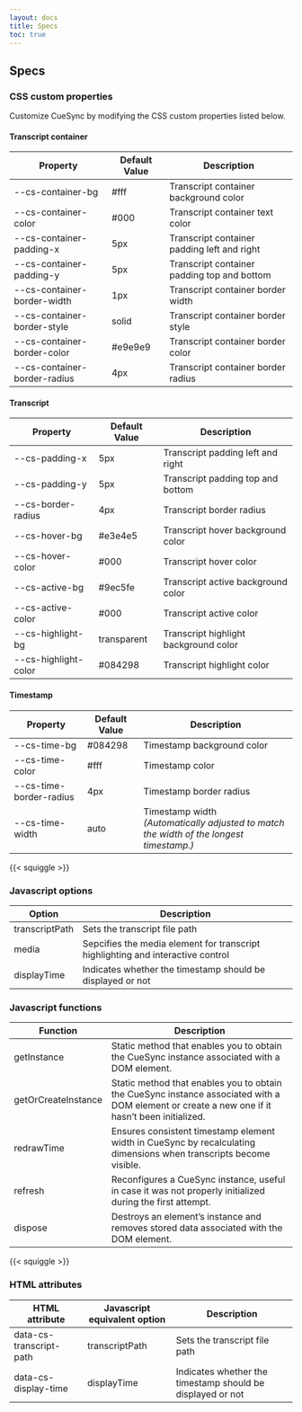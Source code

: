 ```yaml
---
layout: docs
title: Specs
toc: true
---
```


## Specs
  
### CSS custom properties
Customize CueSync by modifying the CSS custom properties listed below.

#### Transcript container
<div class="table-responsive">
<table class="table table-bordered rounded-5">
  <thead>
    <tr>
      <th>Property</th>
      <th>Default Value</th>
      <th>Description</th>
    </tr>
  </thead>
  <tbody>
    <tr>
      <td>--cs-container-bg</td>
      <td>#fff</td>
      <td>Transcript container background color</td>
    </tr>
    <tr>
      <td>--cs-container-color</td>
      <td>#000</td>
      <td>Transcript container text color</td>
    </tr>
    <tr>
      <td>--cs-container-padding-x</td>
      <td>5px</td>
      <td>Transcript container padding left and right</td>
    </tr>
    <tr>
      <td>--cs-container-padding-y</td>
      <td>5px</td>
      <td>Transcript container padding top and bottom</td>
    </tr>
    <tr>
      <td>--cs-container-border-width</td>
      <td>1px</td>
      <td>Transcript container border width</td>
    </tr>
    <tr>
      <td>--cs-container-border-style</td>
      <td>solid</td>
      <td>Transcript container border style</td>
    </tr>
    <tr>
      <td>--cs-container-border-color</td>
      <td>#e9e9e9</td>
      <td>Transcript container border color</td>
    </tr>
    <tr>
      <td>--cs-container-border-radius</td>
      <td>4px</td>
      <td>Transcript container border radius</td>
    </tr>
  </tbody>
</table>
</div>
    
#### Transcript
<div class="table-responsive">
<table class="table table-bordered rounded-5">
  <thead>
    <tr>
      <th>Property</th>
      <th>Default Value</th>
      <th>Description</th>
    </tr>
  </thead>
  <tbody>
    <tr>
      <td>--cs-padding-x</td>
      <td>5px</td>
      <td>Transcript padding left and right</td>
    </tr>
    <tr>
      <td>--cs-padding-y</td>
      <td>5px</td>
      <td>Transcript padding top and bottom</td>
    </tr>
    <tr>
      <td>--cs-border-radius</td>
      <td>4px</td>
      <td>Transcript border radius</td>
    </tr>
    <tr>
      <td>--cs-hover-bg</td>
      <td>#e3e4e5</td>
      <td>Transcript hover background color</td>
    </tr>
    <tr>
      <td>--cs-hover-color</td>
      <td>#000</td>
      <td>Transcript hover color</td>
    </tr>
    <tr>
      <td>--cs-active-bg</td>
      <td>#9ec5fe</td>
      <td>Transcript active background color</td>
    </tr>    
    <tr>
      <td>--cs-active-color</td>
      <td>#000</td>
      <td>Transcript active color</td>
    </tr>
    <tr>
      <td>--cs-highlight-bg</td>
      <td>transparent</td>
      <td>Transcript highlight background color</td>
    </tr>
    <tr>
      <td>--cs-highlight-color</td>
      <td>#084298</td>
      <td>Transcript highlight color</td>
    </tr>
  </tbody>
</table>
</div>

#### Timestamp
<div class="table-responsive">
<table class="table table-bordered rounded-5">
  <thead>
    <tr>
      <th>Property</th>
      <th>Default Value</th>
      <th>Description</th>
    </tr>
  </thead>
  <tbody>
    <tr>
      <td>--cs-time-bg</td>
      <td>#084298</td>
      <td>Timestamp background color</td>
    </tr>
    <tr>
      <td>--cs-time-color</td>
      <td>#fff</td>
      <td>Timestamp color</td>
    </tr>
    <tr>
      <td>--cs-time-border-radius</td>
      <td>4px</td>
      <td>Timestamp border radius</td>
    </tr>
    <tr>
      <td>--cs-time-width</td>
      <td>auto</td>
      <td>Timestamp width<br><i>(Automatically adjusted to match the width of the longest timestamp.)</i></td>
    </tr>
  </tbody>
</table>
</div>

{{< squiggle >}}

### Javascript options
<div class="table-responsive">
<table class="table table-bordered rounded-5">
  <thead>
    <tr>
      <th>Option</th>
      <th>Description</th>
    </tr>
  </thead>
  <tbody>
   <tr>
      <td>transcriptPath</td>
      <td>Sets the transcript file path</td>
    </tr>
    <tr>
      <td>media</td>
      <td>Sepcifies the media element for transcript highlighting and interactive control</td>
    </tr>
    <tr>
      <td>displayTime</td>
      <td>Indicates whether the timestamp should be displayed or not</td>
    </tr>
  </tbody>
</table>
</div>

### Javascript functions
<div class="table-responsive">
<table class="table table-bordered rounded-5">
  <thead>
    <tr>
      <th>Function</th>
      <th>Description</th>
    </tr>
  </thead>
  <tbody>
  <tr>
    <td>getInstance</td>
    <td>Static method that enables you to obtain the CueSync instance associated with a DOM element.</td>
  </tr>
  <tr>
    <td>getOrCreateInstance</td>
    <td>Static method that enables you to obtain the CueSync instance associated with a DOM element or create a new one if it hasn’t been initialized.</td>
  </tr>
  <tr>
    <td>redrawTime</td>
    <td>Ensures consistent timestamp element width in CueSync by recalculating dimensions when transcripts become visible.</td>
  </tr>
  <tr>
    <td>refresh</td>
    <td>Reconfigures a CueSync instance, useful in case it was not properly initialized during the first attempt.</td>
  </tr>
  <tr>
    <td>dispose</td>
    <td>Destroys an element’s instance and removes stored data associated with the DOM element.</td>
  </tr>
  </tbody>
</table>
</div>

{{< squiggle >}}

### HTML attributes
<div class="table-responsive">
  <table class="table table-bordered rounded-5">
    <thead>
      <tr>
        <th>HTML attribute</th>
        <th>Javascript equivalent option</th>
        <th>Description</th>
      </tr>
    </thead>
    <tbody>
      <tr>
        <td>data-cs-transcript-path</td>
        <td>transcriptPath</td>
        <td>Sets the transcript file path</td>
      </tr>
      <tr>
        <td>data-cs-display-time</td>
        <td>displayTime</td>
        <td>Indicates whether the timestamp should be displayed or not</td>
      </tr>
    </tbody>
  </table>
</div>